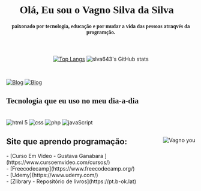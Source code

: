 <div h1 align="center" style="font-family:fantasy">
 <h1>Olá, Eu sou o Vagno Silva da Silva👋</h1>
<div h4 halign="center" style="font-family:cursive">
<h4>paixonado por tecnologia, educação e por mudar a vida das pessoas atraqvés da programção.<h4><br> 
</div></div>
<div align="center">
 
[![Top Langs](https://github-readme-stats.vercel.app/api/top-langs/?username=slva643&layout=compact)](https://github.com/anuraghazra/github-readme-stats)
![slva643's GitHub stats](https://github-readme-stats.vercel.app/api?username=slva643&show_icons=true&theme=radical)
</div><br>

[![Blog](https://img.shields.io/badge/Facebook-1877F2?style=for-the-badge&logo=facebook&logoColor=white)](https://www.facebook.com/)
[![Blog](https://img.shields.io/badge/LinkedIn-0077B5?style=for-the-badge&logo=linkedin&logoColor=white)](https://www.linkedin.com/feed/?trk=homepage-basic_google-one-tap-submit)
<div h2 halign="center" style="font-family:geogia">
<h2> Tecnologia que eu uso no meu dia-a-dia</h2>
</div>
<div style="diplay: inline_block"><br/>
    <img align="center"  alt="html 5" src="https://img.shields.io/badge/HTML5-E34F26?style=for-the-badge&logo=html5&logoColor=white")>
     <img align="center" alt="css" src="https://img.shields.io/badge/CSS3-1572B6?style=for-the-badge&logo=css3&logoColor=white">
      <img align="center" alt="php" src="https://img.shields.io/badge/PHP-777BB4?style=for-the-badge&logo=php&logoColor=white">
      <img align="center" alt="javaScript" src="https://img.shields.io/badge/JavaScript-F7DF1E?style=for-the-badge&logo=javascript&logoColor=black">
</div>
<a>
 <img align="right" alt="Vagno you"src="https://gifimage.net/wp-content/uploads/2017/10/docente-gif-9.gif">
<h2 halign="center" style="font-family:geogia">
<h2>Site que aprendo programação:</h2>
- [Curso Em Video - Gustava Ganabara ](https://www.cursoemvideo.com/cursos/)<br/>
- [Freecodecamp](https://www.freecodecamp.org/)<br/>
- [Udemy](https://www.udemy.com/)<br/>
- [Zlibrary - Repositório de livros](https://pt.b-ok.lat)<b

